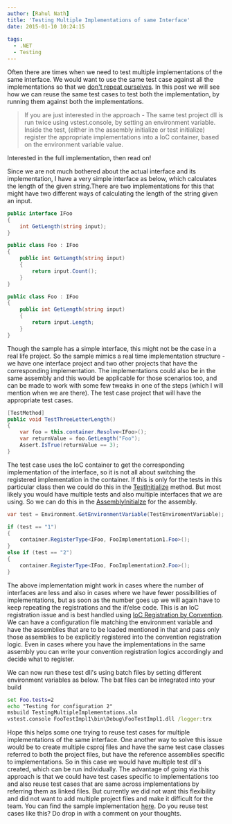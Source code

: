 ```yaml
---
author: [Rahul Nath]
title: 'Testing Multiple Implementations of same Interface'
date: 2015-01-10 10:24:15
  
tags:
  - .NET
  - Testing
---
```


Often there are times when we need to test multiple implementations of the same interface. We would want to use the same test case against all the implementations so that we [don't repeat ourselves](http://en.wikipedia.org/wiki/Don%27t_repeat_yourself). In this post we will see how we can reuse the same test cases to test both the implementation, by running them against both the implementations.

> If you are just interested in the approach - The same test project dll is run twice using vstest.console, by setting an environment variable. Inside the test, (either in the assembly initialize or test initialize) register the appropriate implementations into a IoC container, based on the environment variable value.

Interested in the full implementation, then read on!

Since we are not much bothered about the actual interface and its implementation, I have a very simple interface as below, which calculates the length of the given string.There are two implementations for this that might have two different ways of calculating the length of the string given an input.

```csharp
public interface IFoo
{
    int GetLength(string input);
}
```

```csharp
public class Foo : IFoo
{
    public int GetLength(string input)
    {
        return input.Count();
    }
}

```

```csharp
public class Foo : IFoo
{
    public int GetLength(string input)
    {
        return input.Length;
    }
}
```

Though the sample has a simple interface, this might not be the case in a real life project. So the sample mimics a real time implementation structure - we have one interface project and two other projects that have the corresponding implementation. The implementations could also be in the same assembly and this would be applicable for those scenarios too, and can be made to work with some few tweaks in one of the steps (which I will mention when we are there). The test case project that will have the appropriate test cases.

```csharp
[TestMethod]
public void TestThreeLetterLength()
{
    var foo = this.container.Resolve<IFoo>();
    var returnValue = foo.GetLength("Foo");
    Assert.IsTrue(returnValue == 3);
}
```

The test case uses the IoC container to get the corresponding implementation of the interface, so it is not all about switching the registered implementation in the container. If this is only for the tests in this particular class then we could do this in the [TestInitialize](http://msdn.microsoft.com/en-us/library/microsoft.visualstudio.testtools.unittesting.testinitializeattribute.aspx) method. But most likely you would have multiple tests and also multiple interfaces that we are using. So we can do this in the [AssemblyInitialze](http://msdn.microsoft.com/en-us/library/microsoft.visualstudio.testtools.unittesting.assemblyinitializeattribute.aspx) for the assembly.

```csharp
var test = Environment.GetEnvironmentVariable(TestEnviromentVariable);

if (test == "1")
{
    container.RegisterType<IFoo, FooImplementation1.Foo>();
}
else if (test == "2")
{
    container.RegisterType<IFoo, FooImplementation2.Foo>();
}
```

The above implementation might work in cases where the number of interfaces are less and also in cases where we have fewer possibilities of implementations, but as soon as the number goes up we will again have to keep repeating the registrations and the if/else code. This is an IoC registration issue and is best handled using [IoC Registration by Convention](http://www.rahulpnath.com/blog/ioc-registration-by-convention/). We can have a configuration file matching the environment variable and have the assemblies that are to be loaded mentioned in that and pass only those assemblies to be explicitly registered into the convention registration logic. Even in cases where you have the implementations in the same assembly you can write your convention registration logics accordingly and decide what to register.

We can now run these test dll's using batch files by setting different environment variables as below. The bat files can be integrated into your build

```bat
set Foo.tests=2
echo "Testing for configuration 2"
msbuild TestingMultipleImplementations.sln
vstest.console FooTestImpl1\bin\Debug\FooTestImpl1.dll /logger:trx
```

Hope this helps some one trying to reuse test cases for multiple implementations of the same interface. One another way to solve this issue would be to create multiple csproj files and have the same test case classes referred to both the project files, but have the reference assemblies specific to implementations. So in this case we would have multiple test dll's created, which can be run individually. The advantage of going via this approach is that we could have test cases specific to implementations too and also reuse test cases that are same across implementations by referring them as linked files. But currently we did not want this flexibility and did not want to add multiple project files and make it difficult for the team. You can find the sample implementation [here](https://github.com/rahulpnath/Blog/tree/master/TestingMultipleImplementations). Do you reuse test cases like this? Do drop in with a comment on your thoughts.
